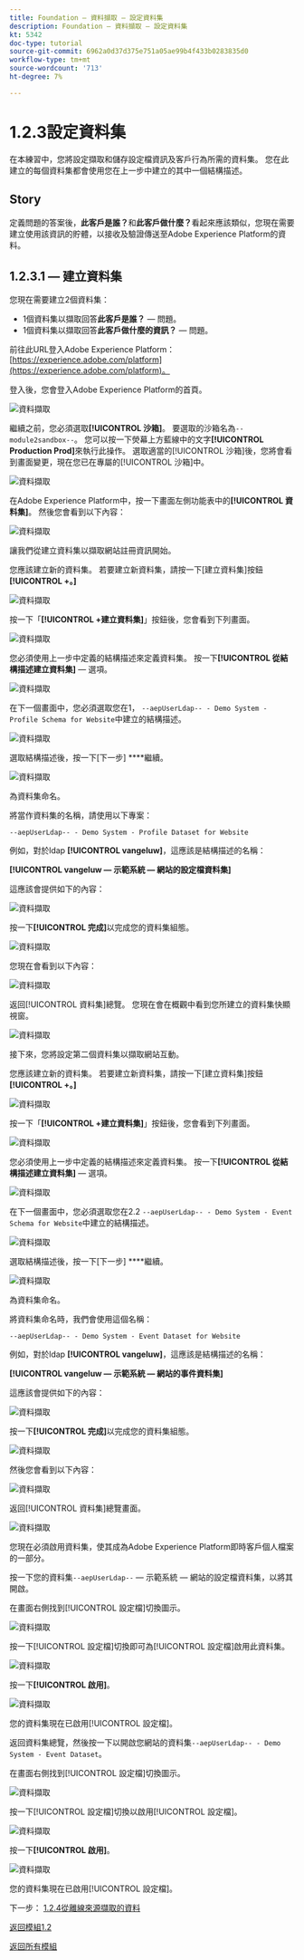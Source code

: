 ```yaml
---
title: Foundation — 資料擷取 — 設定資料集
description: Foundation — 資料擷取 — 設定資料集
kt: 5342
doc-type: tutorial
source-git-commit: 6962a0d37d375e751a05ae99b4f433b0283835d0
workflow-type: tm+mt
source-wordcount: '713'
ht-degree: 7%

---
```


# 1.2.3設定資料集

在本練習中，您將設定擷取和儲存設定檔資訊及客戶行為所需的資料集。 您在此建立的每個資料集都會使用您在上一步中建立的其中一個結構描述。

## Story

定義問題的答案後，**此客戶是誰？**&#x200B;和&#x200B;**此客戶做什麼？**&#x200B;看起來應該類似，您現在需要建立使用該資訊的貯體，以接收及驗證傳送至Adobe Experience Platform的資料。

## 1.2.3.1 — 建立資料集

您現在需要建立2個資料集：

- 1個資料集以擷取回答&#x200B;**此客戶是誰？** — 問題。
- 1個資料集以擷取回答&#x200B;**此客戶做什麼的資訊？** — 問題。

前往此URL登入Adobe Experience Platform： [https://experience.adobe.com/platform](https://experience.adobe.com/platform)。

登入後，您會登入Adobe Experience Platform的首頁。

![資料擷取](./images/home.png)

繼續之前，您必須選取&#x200B;**[!UICONTROL 沙箱]**。 要選取的沙箱名為``--module2sandbox--``。 您可以按一下熒幕上方藍線中的文字&#x200B;**[!UICONTROL Production Prod]**&#x200B;來執行此操作。 選取適當的[!UICONTROL 沙箱]後，您將會看到畫面變更，現在您已在專屬的[!UICONTROL 沙箱]中。

![資料擷取](./images/sb1.png)

在Adobe Experience Platform中，按一下畫面左側功能表中的&#x200B;**[!UICONTROL 資料集]**。  然後您會看到以下內容：

![資料擷取](./images/menudatasets.png)

讓我們從建立資料集以擷取網站註冊資訊開始。

您應該建立新的資料集。 若要建立新資料集，請按一下[建立資料集]按鈕&#x200B;**[!UICONTROL +。]**

![資料擷取](./images/createdataset.png)

按一下「**[!UICONTROL +建立資料集]**」按鈕後，您會看到下列畫面。

![資料擷取](./images/datasetsetup.png)

您必須使用上一步中定義的結構描述來定義資料集。 按一下&#x200B;**[!UICONTROL 從結構描述建立資料集]** — 選項。

![資料擷取](./images/datasetfromschema.png)

在下一個畫面中，您必須選取您在1， `--aepUserLdap-- - Demo System - Profile Schema for Website`中建立的結構描述。

![資料擷取](./images/schemaselection.png)

選取結構描述後，按一下[下一步] ****&#x200B;繼續。

![資料擷取](./images/next.png)

為資料集命名。

將當作資料集的名稱，請使用以下專案：

`--aepUserLdap-- - Demo System - Profile Dataset for Website`

例如，對於ldap **[!UICONTROL vangeluw]**，這應該是結構描述的名稱：

**[!UICONTROL vangeluw — 示範系統 — 網站的設定檔資料集]**

這應該會提供如下的內容：

![資料擷取](./images/datasetname.png)

按一下&#x200B;**[!UICONTROL 完成]**&#x200B;以完成您的資料集組態。

![資料擷取](./images/finish.png)

您現在會看到以下內容：

![資料擷取](./images/dsoverview1.png)

返回[!UICONTROL 資料集]總覽。 您現在會在概觀中看到您所建立的資料集快顯視窗。

![資料擷取](./images/dsoverview2.png)

接下來，您將設定第二個資料集以擷取網站互動。

您應該建立新的資料集。 若要建立新資料集，請按一下[建立資料集]按鈕&#x200B;**[!UICONTROL +。]**

![資料擷取](./images/createdataset.png)

按一下「**[!UICONTROL +建立資料集]**」按鈕後，您會看到下列畫面。

![資料擷取](./images/datasetsetup.png)

您必須使用上一步中定義的結構描述來定義資料集。 按一下&#x200B;**[!UICONTROL 從結構描述建立資料集]** — 選項。

![資料擷取](./images/datasetfromschema.png)

在下一個畫面中，您必須選取您在2.2 `--aepUserLdap-- - Demo System - Event Schema for Website`中建立的結構描述。

![資料擷取](./images/schemaselectionee.png)

選取結構描述後，按一下[下一步] ****&#x200B;繼續。

![資料擷取](./images/next.png)

為資料集命名。

將資料集命名時，我們會使用這個名稱：

`--aepUserLdap-- - Demo System - Event Dataset for Website`

例如，對於ldap **[!UICONTROL vangeluw]**，這應該是結構描述的名稱：

**[!UICONTROL vangeluw — 示範系統 — 網站的事件資料集]**

這應該會提供如下的內容：

![資料擷取](./images/datasetnameee.png)

按一下&#x200B;**[!UICONTROL 完成]**&#x200B;以完成您的資料集組態。

![資料擷取](./images/finish.png)

然後您會看到以下內容：

![資料擷取](./images/finish1.png)

返回[!UICONTROL 資料集]總覽畫面。

![資料擷取](./images/datasetsoverview.png)

您現在必須啟用資料集，使其成為Adobe Experience Platform即時客戶個人檔案的一部分。

按一下您的資料集`--aepUserLdap--` — 示範系統 — 網站的設定檔資料集，以將其開啟。

在畫面右側找到[!UICONTROL 設定檔]切換圖示。

![資料擷取](./images/ds1.png)

按一下[!UICONTROL 設定檔]切換即可為[!UICONTROL 設定檔]啟用此資料集。

![資料擷取](./images/ds2.png)

按一下&#x200B;**[!UICONTROL 啟用]**。

![資料擷取](./images/ds3.png)

您的資料集現在已啟用[!UICONTROL 設定檔]。

返回資料集總覽，然後按一下以開啟您網站的資料集`--aepUserLdap-- - Demo System - Event Dataset`。

在畫面右側找到[!UICONTROL 設定檔]切換圖示。

![資料擷取](./images/ds4.png)

按一下[!UICONTROL 設定檔]切換以啟用[!UICONTROL 設定檔]。

![資料擷取](./images/ds2.png)

按一下&#x200B;**[!UICONTROL 啟用]**。

![資料擷取](./images/ds5.png)

您的資料集現在已啟用[!UICONTROL 設定檔]。

下一步： [1.2.4從離線來源擷取的資料](./ex4.md)

[返回模組1.2](./data-ingestion.md)

[返回所有模組](../../../overview.md)
